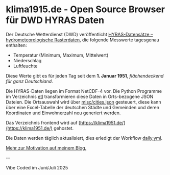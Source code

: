 # klima1915.de - Open Source Browser für DWD HYRAS Daten

Der Deutsche Wetterdienst (DWD) veröffentlicht [HYRAS-Datensätze – hydrometeorologische Rasterdaten](https://www.dwd.de/DE/leistungen/hyras/hyras.html), die folgende Messwerte tagesgenau enthalten:

- Temperatur (Minimum, Maximum, Mittelwert)
- Niederschlag
- Luftfeuchte

Diese Werte gibt es für jeden Tag seit dem **1. Januar 1951**, *flächendeckend für ganz Deutschland*.

Die HYRAS-Daten liegen im Format NetCDF-4 vor. Die Python Programme im Verzeichnis [etl](https://github.com/volzinnovation/klima1951.de/tree/main/etl) transformieren diese Daten in Orts-bezogene JSON Dateien.
Die Ortsauswahl wird über [misc/cities.json](https://github.com/volzinnovation/klima1951.de/blob/main/misc/cities.json) gesteuert, diese kann über eine Excel-Tabelle der deutschen Städte und Gemeinden und deren Koordinaten und Einwohnerzahl neu generiert werden.

Das Verzeichnis frontend wird auf [https://klima1951.de/](https://klima1951.de/) gehostet.

Die Daten werden täglich aktualisiert, dies erledigt der Workflow [daily.yml](https://github.com/volzinnovation/klima1951.de/blob/main/.github/workflows/daily.yml).

[Mehr zur Motivation auf meinem Blog.](https://www.volz-fw.de/p/es-ist-sommer)

--

Vibe Coded im Juni/Juli 2025
